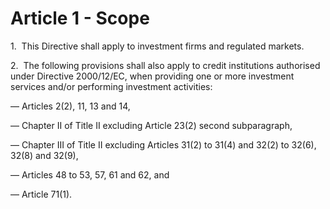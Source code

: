 # Article 1 - Scope


1.  This Directive shall apply to investment firms and regulated markets.

2.  The following provisions shall also apply to credit institutions authorised under Directive 2000/12/EC, when providing one or more investment services and/or performing investment activities:

— Articles 2(2), 11, 13 and 14,

— Chapter II of Title II excluding Article 23(2) second subparagraph,

— Chapter III of Title II excluding Articles 31(2) to 31(4) and 32(2) to 32(6), 32(8) and 32(9),

— Articles 48 to 53, 57, 61 and 62, and

— Article 71(1).
